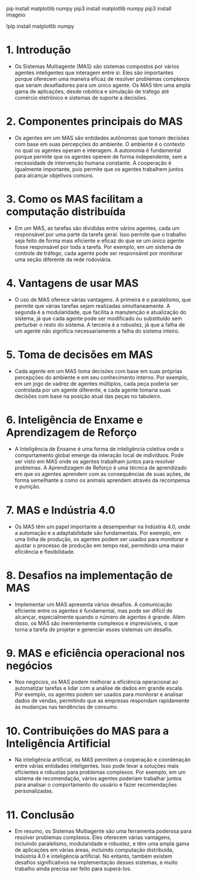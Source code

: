 pip install matplotlib numpy
pip3 install matplotlib numpy
pip3 install imageio

!pip install matplotlib numpy



# 1. Introdução

* Os Sistemas Multiagente (MAS) são sistemas compostos por vários agentes inteligentes que interagem entre si. Eles são importantes porque oferecem uma maneira eficaz de resolver problemas complexos que seriam desafiadores para um único agente. Os MAS têm uma ampla gama de aplicações, desde robótica e simulação de tráfego até comércio eletrônico e sistemas de suporte a decisões.

# 2. Componentes principais do MAS

* Os agentes em um MAS são entidades autônomas que tomam decisões com base em suas percepções do ambiente. O ambiente é o contexto no qual os agentes operam e interagem. A autonomia é fundamental porque permite que os agentes operem de forma independente, sem a necessidade de intervenção humana constante. A cooperação é igualmente importante, pois permite que os agentes trabalhem juntos para alcançar objetivos comuns.

# 3. Como os MAS facilitam a computação distribuída

* Em um MAS, as tarefas são divididas entre vários agentes, cada um responsável por uma parte da tarefa geral. Isso permite que o trabalho seja feito de forma mais eficiente e eficaz do que se um único agente fosse responsável por toda a tarefa. Por exemplo, em um sistema de controle de tráfego, cada agente pode ser responsável por monitorar uma seção diferente da rede rodoviária.

# 4. Vantagens de usar MAS

* O uso de MAS oferece várias vantagens. A primeira é o paralelismo, que permite que várias tarefas sejam realizadas simultaneamente. A segunda é a modularidade, que facilita a manutenção e atualização do sistema, já que cada agente pode ser modificado ou substituído sem perturbar o resto do sistema. A terceira é a robustez, já que a falha de um agente não significa necessariamente a falha do sistema inteiro.

# 5. Toma de decisões em MAS

* Cada agente em um MAS toma decisões com base em suas próprias percepções do ambiente e em seu conhecimento interno. Por exemplo, em um jogo de xadrez de agentes múltiplos, cada peça poderia ser controlada por um agente diferente, e cada agente tomaria suas decisões com base na posição atual das peças no tabuleiro.

# 6. Inteligência de Enxame e Aprendizagem de Reforço

* A Inteligência de Enxame é uma forma de inteligência coletiva onde o comportamento global emerge da interação local de indivíduos. Pode ser visto em MAS onde os agentes trabalham juntos para resolver problemas. A Aprendizagem de Reforço é uma técnica de aprendizado em que os agentes aprendem com as consequências de suas ações, de forma semelhante a como os animais aprendem através da recompensa e punição.

# 7. MAS e Indústria 4.0

* Os MAS têm um papel importante a desempenhar na Indústria 4.0, onde a automação e a adaptabilidade são fundamentais. Por exemplo, em uma linha de produção, os agentes podem ser usados para monitorar e ajustar o processo de produção em tempo real, permitindo uma maior eficiência e flexibilidade.

# 8. Desafios na implementação de MAS

* Implementar um MAS apresenta vários desafios. A comunicação eficiente entre os agentes é fundamental, mas pode ser difícil de alcançar, especialmente quando o número de agentes é grande. Além disso, os MAS são inerentemente complexos e imprevisíveis, o que torna a tarefa de projetar e gerenciar esses sistemas um desafio.

# 9. MAS e eficiência operacional nos negócios

* Nos negócios, os MAS podem melhorar a eficiência operacional ao automatizar tarefas e lidar com a análise de dados em grande escala. Por exemplo, os agentes podem ser usados para monitorar e analisar dados de vendas, permitindo que as empresas respondam rapidamente às mudanças nas tendências de consumo.

# 10. Contribuições do MAS para a Inteligência Artificial

* Na inteligência artificial, os MAS permitem a cooperação e coordenação entre várias entidades inteligentes. Isso pode levar a soluções mais eficientes e robustas para problemas complexos. Por exemplo, em um sistema de recomendação, vários agentes poderiam trabalhar juntos para analisar o comportamento do usuário e fazer recomendações personalizadas.

# 11. Conclusão

* Em resumo, os Sistemas Multiagente são uma ferramenta poderosa para resolver problemas complexos. Eles oferecem várias vantagens, incluindo paralelismo, modularidade e robustez, e têm uma ampla gama de aplicações em várias áreas, incluindo computação distribuída, Indústria 4.0 e inteligência artificial. No entanto, também existem desafios significativos na implementação desses sistemas, e muito trabalho ainda precisa ser feito para superá-los.
